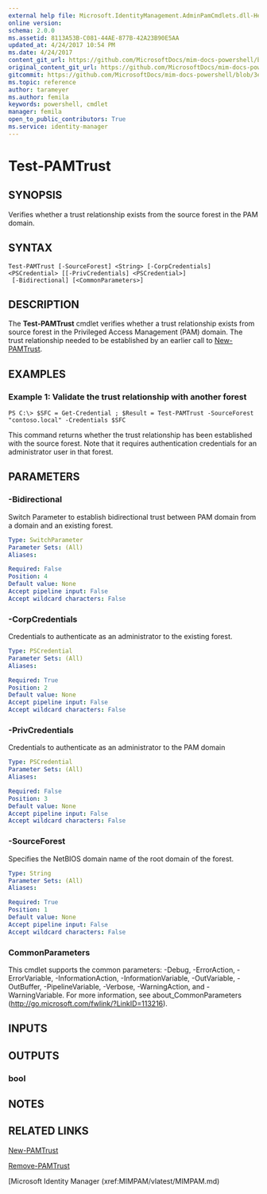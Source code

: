 ```yaml
---
external help file: Microsoft.IdentityManagement.AdminPamCmdlets.dll-Help.xml
online version: 
schema: 2.0.0
ms.assetid: 8113A53B-C081-44AE-877B-42A23B90E5AA
updated_at: 4/24/2017 10:54 PM
ms.date: 4/24/2017
content_git_url: https://github.com/MicrosoftDocs/mim-docs-powershell/blob/live/mim-cmdlets/MIMPAM/vlatest/Test-PAMTrust.md
original_content_git_url: https://github.com/MicrosoftDocs/mim-docs-powershell/blob/live/mim-cmdlets/MIMPAM/vlatest/Test-PAMTrust.md
gitcommit: https://github.com/MicrosoftDocs/mim-docs-powershell/blob/3e9264276b5141f0a82bd9905d67bb4900c9c2b3/mim-cmdlets/MIMPAM/vlatest/Test-PAMTrust.md
ms.topic: reference
author: tarameyer
ms.author: femila
keywords: powershell, cmdlet
manager: femila
open_to_public_contributors: True
ms.service: identity-manager
---
```


# Test-PAMTrust

## SYNOPSIS
Verifies whether a trust relationship exists from the source forest in the PAM domain.

## SYNTAX

```
Test-PAMTrust [-SourceForest] <String> [-CorpCredentials] <PSCredential> [[-PrivCredentials] <PSCredential>]
 [-Bidirectional] [<CommonParameters>]
```

## DESCRIPTION
The **Test-PAMTrust** cmdlet verifies whether a trust relationship exists from source forest in the Privileged Access Management (PAM) domain.
The trust relationship needed to be established by an earlier call to [New-PAMTrust](./New-PAMTrust.md).

## EXAMPLES

### Example 1: Validate the trust relationship with another forest
```
PS C:\> $SFC = Get-Credential ; $Result = Test-PAMTrust -SourceForest "contoso.local" -Credentials $SFC
```

This command returns whether the trust relationship has been established with the source forest. 
Note that it requires authentication credentials for an administrator user in that forest.

## PARAMETERS

### -Bidirectional
Switch Parameter to establish bidirectional trust between PAM domain from a domain and an existing forest.

```yaml
Type: SwitchParameter
Parameter Sets: (All)
Aliases: 

Required: False
Position: 4
Default value: None
Accept pipeline input: False
Accept wildcard characters: False
```

### -CorpCredentials
Credentials to authenticate as an administrator to the existing forest.

```yaml
Type: PSCredential
Parameter Sets: (All)
Aliases: 

Required: True
Position: 2
Default value: None
Accept pipeline input: False
Accept wildcard characters: False
```

### -PrivCredentials
Credentials to authenticate as an administrator to the PAM domain

```yaml
Type: PSCredential
Parameter Sets: (All)
Aliases: 

Required: False
Position: 3
Default value: None
Accept pipeline input: False
Accept wildcard characters: False
```

### -SourceForest
Specifies the NetBIOS domain name of the root domain of the forest.

```yaml
Type: String
Parameter Sets: (All)
Aliases: 

Required: True
Position: 1
Default value: None
Accept pipeline input: False
Accept wildcard characters: False
```

### CommonParameters
This cmdlet supports the common parameters: -Debug, -ErrorAction, -ErrorVariable, -InformationAction, -InformationVariable, -OutVariable, -OutBuffer, -PipelineVariable, -Verbose, -WarningAction, and -WarningVariable. For more information, see about_CommonParameters (http://go.microsoft.com/fwlink/?LinkID=113216).

## INPUTS

## OUTPUTS

### bool

## NOTES

## RELATED LINKS

[New-PAMTrust](xref:MIMPAM/vlatest/New-PAMTrust.md)

[Remove-PAMTrust](xref:MIMPAM/vlatest/Remove-PAMTrust.md)

[Microsoft Identity Manager (xref:MIMPAM/vlatest/MIMPAM.md)
